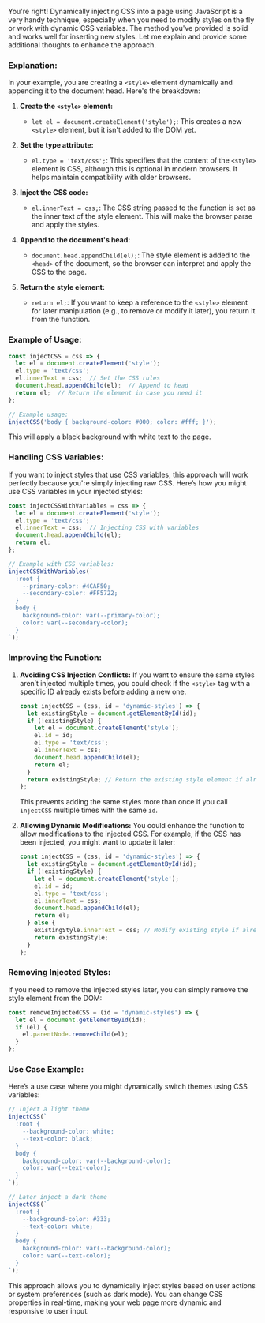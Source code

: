 You're right! Dynamically injecting CSS into a page using JavaScript is a very handy technique, especially when you need to modify styles on the fly or work with dynamic CSS variables. The method you've provided is solid and works well for inserting new styles. Let me explain and provide some additional thoughts to enhance the approach.

### **Explanation:**
In your example, you are creating a `<style>` element dynamically and appending it to the document head. Here's the breakdown:

1. **Create the `<style>` element:**
   - `let el = document.createElement('style');`: This creates a new `<style>` element, but it isn't added to the DOM yet.
   
2. **Set the type attribute:**
   - `el.type = 'text/css';`: This specifies that the content of the `<style>` element is CSS, although this is optional in modern browsers. It helps maintain compatibility with older browsers.

3. **Inject the CSS code:**
   - `el.innerText = css;`: The CSS string passed to the function is set as the inner text of the style element. This will make the browser parse and apply the styles.

4. **Append to the document's head:**
   - `document.head.appendChild(el);`: The style element is added to the `<head>` of the document, so the browser can interpret and apply the CSS to the page.

5. **Return the style element:**
   - `return el;`: If you want to keep a reference to the `<style>` element for later manipulation (e.g., to remove or modify it later), you return it from the function.

### **Example of Usage:**
```javascript
const injectCSS = css => {
  let el = document.createElement('style');
  el.type = 'text/css';
  el.innerText = css;  // Set the CSS rules
  document.head.appendChild(el);  // Append to head
  return el;  // Return the element in case you need it
};

// Example usage:
injectCSS('body { background-color: #000; color: #fff; }');
```

This will apply a black background with white text to the page.

### **Handling CSS Variables:**

If you want to inject styles that use CSS variables, this approach will work perfectly because you're simply injecting raw CSS. Here’s how you might use CSS variables in your injected styles:

```javascript
const injectCSSWithVariables = css => {
  let el = document.createElement('style');
  el.type = 'text/css';
  el.innerText = css;  // Injecting CSS with variables
  document.head.appendChild(el);
  return el;
};

// Example with CSS variables:
injectCSSWithVariables(`
  :root {
    --primary-color: #4CAF50;
    --secondary-color: #FF5722;
  }
  body {
    background-color: var(--primary-color);
    color: var(--secondary-color);
  }
`);
```

### **Improving the Function:**
1. **Avoiding CSS Injection Conflicts:**
   If you want to ensure the same styles aren’t injected multiple times, you could check if the `<style>` tag with a specific ID already exists before adding a new one.

   ```javascript
   const injectCSS = (css, id = 'dynamic-styles') => {
     let existingStyle = document.getElementById(id);
     if (!existingStyle) {
       let el = document.createElement('style');
       el.id = id;
       el.type = 'text/css';
       el.innerText = css;
       document.head.appendChild(el);
       return el;
     }
     return existingStyle; // Return the existing style element if already present
   };
   ```

   This prevents adding the same styles more than once if you call `injectCSS` multiple times with the same `id`.

2. **Allowing Dynamic Modifications:**
   You could enhance the function to allow modifications to the injected CSS. For example, if the CSS has been injected, you might want to update it later:

   ```javascript
   const injectCSS = (css, id = 'dynamic-styles') => {
     let existingStyle = document.getElementById(id);
     if (!existingStyle) {
       let el = document.createElement('style');
       el.id = id;
       el.type = 'text/css';
       el.innerText = css;
       document.head.appendChild(el);
       return el;
     } else {
       existingStyle.innerText = css; // Modify existing style if already injected
       return existingStyle;
     }
   };
   ```

### **Removing Injected Styles:**
If you need to remove the injected styles later, you can simply remove the style element from the DOM:

```javascript
const removeInjectedCSS = (id = 'dynamic-styles') => {
  let el = document.getElementById(id);
  if (el) {
    el.parentNode.removeChild(el);
  }
};
```

### **Use Case Example:**
Here’s a use case where you might dynamically switch themes using CSS variables:

```javascript
// Inject a light theme
injectCSS(`
  :root {
    --background-color: white;
    --text-color: black;
  }
  body {
    background-color: var(--background-color);
    color: var(--text-color);
  }
`);

// Later inject a dark theme
injectCSS(`
  :root {
    --background-color: #333;
    --text-color: white;
  }
  body {
    background-color: var(--background-color);
    color: var(--text-color);
  }
`);
```

This approach allows you to dynamically inject styles based on user actions or system preferences (such as dark mode). You can change CSS properties in real-time, making your web page more dynamic and responsive to user input.